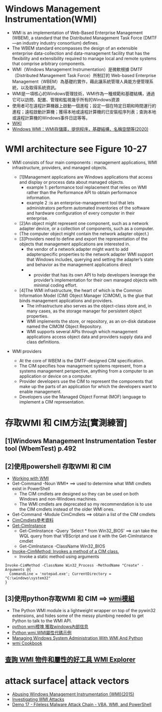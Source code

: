 # Windows Management Instrumentation(WMI)

- WMI is an implementation of Web-Based Enterprise Management (WBEM), a standard that the Distributed Management Task Force (DMTF—an industry industry
consortium) defines. 
- The WBEM standard encompasses the design of an extensible enterprise data-collection and data-management facility that has the flexibility and extensibility required to manage local and remote systems that comprise arbitrary components.
- WMI（Windows Management Instrumentation）是微軟根據 DMTF（Distributed Management Task Force）所制訂的 Web-based Enterprise Management（WBEM）為基礎的實作，藉此讓系統管理人員能方便管理系統，以及取得系統資訊。
- WMI是一項核心的Windows管理技術，WMI作為一種規範和基礎結構，通過它可以訪問、配置、管理和監視幾乎所有的Windows資源
- 使用者可在遠程計算機器上啟動一個進程；設定一個在特定日期和時間運行的進程；遠程啟動計算機；獲得本地或遠程計算機的已安裝程序列表；查詢本地或遠程計算機的Windows事件日誌等等。
- [WIKI](https://en.wikipedia.org/wiki/Windows_Management_Instrumentation)
- [Windows WMI：WMI存儲庫，提供程序，基礎結構，名稱空間等(2020)](https://www.youtube.com/watch?v=_jOY-EIDTxk)

# WMI architecture see Figure 10-27

- WMI consists of four main components : management applications, WMI infrastructure, providers, and managed objects. 
  - [1]Management applications are Windows applications that access and display or process data about managed objects. 
    - example 1: performance tool replacement that relies on WMI rather than the Performance API to obtain performance information. 
    - example 2 :is an enterprise-management tool that lets administrators perform automated inventories of the software and hardware configuration of every computer in their enterprise.
  - [2]An object might represent one component, such as a network adapter device, or a collection of components, such as a computer. 
  - (The computer object might contain the network adapter object.) 
  - [3]Providers need to define and export the representation of the objects that management applications are interested in. 
    - the vendor of a network adapter might want to add adapterspecific properties to the network adapter WMI support that Windows includes, querying and setting the adapter’s state and behavior as the management applications direct
    - - provider that has its own API to help developers leverage the provider’s implementation for their own managed objects with minimal coding effort.
  - [4]The WMI infrastructure, the heart of which is the Common Information Model (CIM) Object Manager (CIMOM), is the glue that binds management applications and providers. 
    - The infrastructure also serves as the object-class store and, in many cases, as the storage manager for persistent object properties. 
    - WMI implements the store, or repository, as an on-disk database named the CIMOM Object Repository. 
    - WMI supports several APIs through which management applications access object data and providers supply data and class definitions.

- WMI providers
  - At the core of WBEM is the DMTF-designed CIM specification. 
  - The CIM specifies how management systems represent, from a systems management perspective, anything from a computer to an application or device on a computer. 
  - Provider developers use the CIM to represent the components that make up the parts of an application for which the developers want to enable management. 
  - Developers use the Managed Object Format (MOF) language to implement a CIM representation.
 
# 存取WMI 和 CIM方法[實測練習]
## [1]Windows Management Instrumentation Tester tool (WbemTest) p.492
## [2]使用powershell 存取WMI 和 CIM
  - [Working with WMI](https://docs.microsoft.com/en-us/powershell/scripting/learn/ps101/07-working-with-wmi?view=powershell-7.1) 
  - Get-Command -Noun WMI*  ==> used to determine what WMI cmdlets exist in PowerShell 
    - The CIM cmdlets are designed so they can be used on both Windows and non-Windows machines. 
    - The WMI cmdlets are deprecated so my recommendation is to use the CIM cmdlets instead of the older WMI ones.
  - Get-Command -Module CimCmdlets  ==> obtain a list of the CIM cmdlets
  - [CimCmdlets參考資料](https://docs.microsoft.com/en-us/powershell/module/cimcmdlets/?view=powershell-7.1)
  - [Get-CimInstance](https://docs.microsoft.com/en-us/powershell/module/cimcmdlets/get-ciminstance?view=powershell-7.1)
    - Get-CimInstance -Query 'Select * from Win32_BIOS' ==> can take the WQL query from that VBScript and use it with the Get-CimInstance cmdlet
    - Get-CimInstance -ClassName Win32_BIOS
  - [Invoke-CimMethod: Invokes a method of a CIM class.](https://docs.microsoft.com/en-us/powershell/module/cimcmdlets/invoke-cimmethod?view=powershell-7.1)
    - Invoke a static method using arguments
```powsershell
Invoke-CimMethod -ClassName Win32_Process -MethodName "Create" -Arguments @{
  CommandLine = 'notepad.exe'; CurrentDirectory = "C:\windows\system32"
}
```
## [3]使用python存取WMI 和 CIM ==> [wmi模組](https://pypi.org/project/WMI/)
  - The Python WMI module is a lightweight wrapper on top of the pywin32 extensions, and hides some of the messy plumbing needed to get Python to talk to the WMI API.
  - [python wmi模塊 獲取windows內部信息](https://www.itread01.com/content/1553437344.html) 
  - [Python wmi.WMI屬性代碼示例](https://vimsky.com/zh-tw/examples/detail/python-attribute-wmi.WMI.html)
  - [Managing Windows System Administration With WMI And Python](https://blog.ipswitch.com/managing-windows-system-administration-with-wmi-and-python)
  - [wmi Cookbook](http://timgolden.me.uk/python/wmi/cookbook.html)

## [查詢 WMI 物件和屬性的好工具 WMI Explorer](https://blog.poychang.net/explore-full-set-of-wmi-class-and-properties-with-wmi-explorer/)

# attack surface| attack vectors
- [Abusing Windows Management Instrumentation (WMI)(2015)](https://www.youtube.com/watch?v=0SjMgnGwpq8)
- [Investigating WMI Attacks](https://www.youtube.com/watch?v=aBQ1vEjK6v4)
- [Demo 17 - Fileless Malware Attack Chain - VBA, WMI, and PowerShell](https://www.youtube.com/watch?v=-hhgiTP_fXQ)
